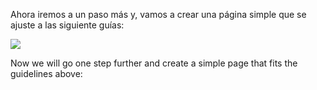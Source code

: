 Ahora iremos a un paso más y, vamos a crear una página simple que se ajuste a las siguiente guías:

![](https://files.gitbook.com/v0/b/gitbook-28427.appspot.com/o/assets%2F-MWwxJ68y05F115J-zJ5%2Fsync%2Fd3296e9457322bd3715b168d55948e7859f288a6.png?generation=1617004312904642&alt=media)

Now we will go one step further and create a simple page that fits the guidelines above:

